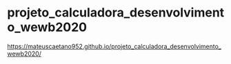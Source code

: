 # projeto_calculadora_desenvolvimento_wewb2020
 
https://mateuscaetano952.github.io/projeto_calculadora_desenvolvimento_wewb2020/
